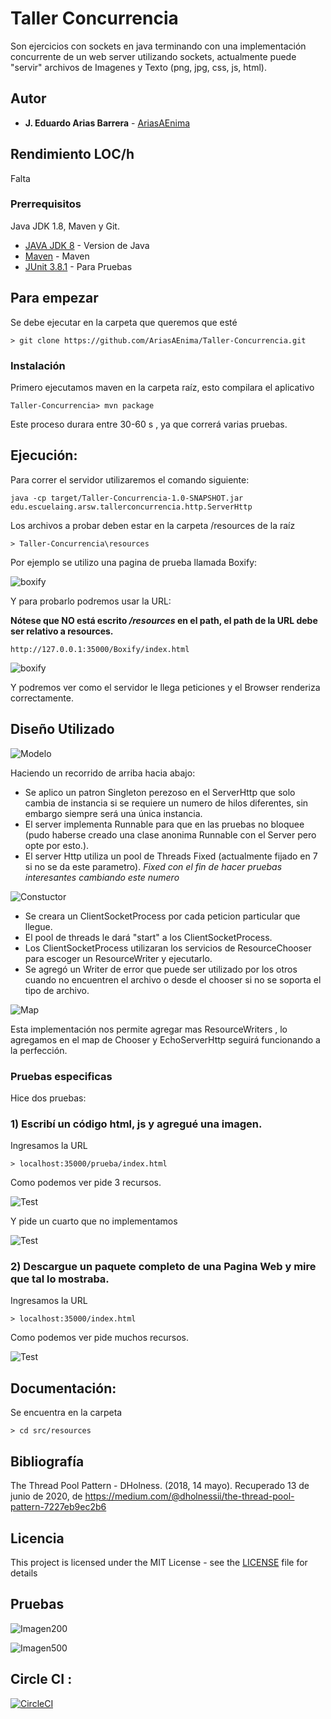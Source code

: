 # Taller Concurrencia

Son ejercicios con sockets en java terminando con una implementación concurrente de un web server utilizando sockets, actualmente puede "servir" archivos de Imagenes y Texto (png, jpg, css, js, html).

## Autor

* **J. Eduardo Arias Barrera** - [AriasAEnima](https://github.com/AriasAEnima)


## Rendimiento LOC/h

Falta

### Prerrequisitos

Java JDK 1.8, Maven y Git.

* [JAVA JDK 8](http://www.oracle.com/technetwork/java/javase/overview/index.html) - Version de Java
* [Maven](https://maven.apache.org/) - Maven
* [JUnit 3.8.1](https://mvnrepository.com/artifact/junit/junit/3.8.1) - Para Pruebas


## Para empezar

Se debe ejecutar en la carpeta que queremos que esté
```
> git clone https://github.com/AriasAEnima/Taller-Concurrencia.git
```
### Instalación

Primero ejecutamos maven en la carpeta raíz, esto compilara el aplicativo

```
Taller-Concurrencia> mvn package
```
Este proceso durara entre 30-60 s , ya que correrá varias pruebas.

## Ejecución:

Para correr el servidor utilizaremos el comando siguiente:

```
java -cp target/Taller-Concurrencia-1.0-SNAPSHOT.jar edu.escuelaing.arsw.tallerconcurrencia.http.ServerHttp
```
Los archivos a probar deben estar en la carpeta /resources de la raíz

```
> Taller-Concurrencia\resources
```
Por ejemplo se utilizo una pagina de prueba llamada Boxify:

![boxify](imagenesgit/Boxify.PNG)

Y para probarlo podremos usar la URL:

**Nótese que NO está escrito */resources* en el path, el path de la URL debe ser relativo a resources.**

```
http://127.0.0.1:35000/Boxify/index.html
```
![boxify](imagenesgit/ejecucion.PNG)

Y podremos ver como el servidor le llega peticiones y el Browser renderiza correctamente.


## Diseño Utilizado

![Modelo](imagenesgit/modelo.PNG)

Haciendo un recorrido de arriba hacia abajo:
* Se aplico un patron Singleton perezoso en el ServerHttp que solo cambia de instancia si se requiere un numero de hilos diferentes, sin embargo siempre será una única instancia.
* El server implementa Runnable para que en las pruebas no bloquee (pudo haberse creado una clase anonima Runnable con el Server pero opte por esto.).
* El server Http utiliza un pool de Threads Fixed (actualmente fijado en 7 si no se da este parametro). *Fixed con el fin de hacer pruebas interesantes cambiando este numero*

![Constuctor](imagenesgit/constructor.PNG)
* Se creara un ClientSocketProcess por cada peticion particular que llegue.
* El pool de threads le dará "start" a los ClientSocketProcess.
* Los ClientSocketProcess utilizaran los servicios de ResourceChooser para escoger un ResourceWriter y ejecutarlo.
* Se agregó un Writer de error que puede ser utilizado por los otros cuando no encuentren el archivo o desde el chooser si no se soporta el tipo de archivo.



![Map](imagenes/map.PNG)

Esta implementación nos permite agregar mas ResourceWriters , lo agregamos en el map de Chooser y EchoServerHttp seguirá funcionando a la perfección.



### Pruebas especificas
Hice dos pruebas:
### 1) Escribí un código html, js y agregué una imagen.
Ingresamos la URL
```
> localhost:35000/prueba/index.html
```
Como podemos ver pide 3 recursos.


![Test](imagenes/prueba1.PNG)

Y pide un cuarto que no implementamos

![Test](imagenes/nosoportado.PNG)

### 2) Descargue un paquete completo de una Pagina Web y mire que tal lo mostraba.

Ingresamos la URL
```
> localhost:35000/index.html
```

Como podemos ver pide muchos recursos.


![Test](imagenes/prueba2.PNG)


## Documentación:

Se encuentra en la carpeta
```
> cd src/resources
```

## Bibliografía

The Thread Pool Pattern - DHolness. (2018, 14 mayo). Recuperado 13 de junio de 2020, de https://medium.com/@dholnessii/the-thread-pool-pattern-7227eb9ec2b6

## Licencia

This project is licensed under the MIT License  - see the [LICENSE](LICENSE) file for details



## Pruebas


![Imagen200](imagenesgit/200.PNG)

![Imagen500](imagenesgit/500.PNG)

## Circle CI :

[![CircleCI](https://circleci.com/gh/AriasAEnima/Taller-Concurrencia.svg?style=svg)](https://circleci.com/gh/AriasAEnima/Taller-Concurrencia)

